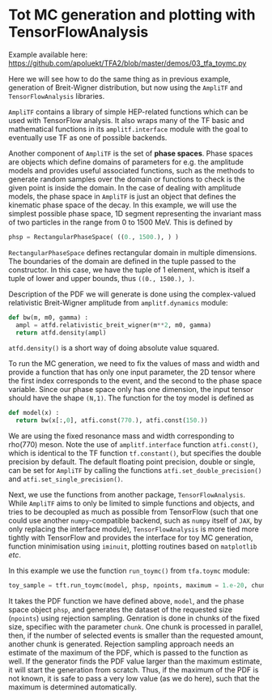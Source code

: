 # Tot MC generation and plotting with TensorFlowAnalysis

Example available here: https://github.com/apoluekt/TFA2/blob/master/demos/03_tfa_toymc.py

Here we will see how to do the same thing as in previous example, generation of Breit-Wigner distribution, but now using the `AmpliTF` and `TensorFlowAnalysis` libraries. 

`AmpliTF` contains a library of simple HEP-related functions which can be used with TensorFlow analysis. It also wraps many of the TF basic and mathematical functions in its `amplitf.interface` module with the goal to eventually use TF as one of possible backends. 

Another component of `AmpliTF` is the set of __phase spaces__. Phase spaces are objects which define domains of parameters for e.g. the amplitude models and provides useful associated functions, such as the methods to generate random samples over the domain or functions to check is the given point is inside the domain. In the case of dealing with amplitude models, the phase space in `AmpliTF` is just an object that defines the kinematic phase space of the decay. In this example, we will use the simplest possible phase space, 1D segment representing the invariant mass of two particles in the range from 0 to 1500 MeV. This is defined by 

```python
phsp = RectangularPhaseSpace( ((0., 1500.), ) )
```

`RectangularPhaseSpace` defines rectangular domain in multiple dimensions. The boundaries of the domain are defined in the tuple passed to the constructor. In this case, we have the tuple of 1 element, which is itself a tuple of lower and upper bounds, thus `((0., 1500.), )`. 

Description of the PDF we will generate is done using the complex-valued relativistic Breit-Wigner amplitude from `amplitf.dynamics` module: 
```python
def bw(m, m0, gamma) : 
  ampl = atfd.relativistic_breit_wigner(m**2, m0, gamma)
  return atfd.density(ampl)
```
`atfd.density()` is a short way of doing absolute value squared. 

To run the MC generation, we need to fix the values of mass and width and provide a function that has only one input parameter, the 2D tensor where the first index corresponds to the event, and the second to the phase space variable. Since our phase space only has one dimension, the input tensor should have the shape `(N,1)`. The function for the toy model is defined as 
```python
def model(x) : 
  return bw(x[:,0], atfi.const(770.), atfi.const(150.))
```
We are using the fixed resonance mass and width corresponding to rho(770) meson. Note the use of `amplitf.interface` function `atfi.const()`, which is identical to the TF function `tf.constant()`, but specifies the double precision by default. The default floating point precision, double or single, can be set for `AmpliTF` by calling the functions `atfi.set_double_precision()` and `atfi.set_single_precision()`. 

Next, we use the functions from another package, `TensorFlowAnalysis`. While `AmpliTF` aims to only be limited to simple functions and objects, and tries to be decoupled as much as possible from TensorFlow (such that one could use another `numpy`-compatible backend, such as `numpy` itself of `JAX`, by only replacing the interface module), `TensorFlowAnalysis` is more tied more tightly with TensorFlow and provides the interface for toy MC generation, function minimisation using `iminuit`, plotting routines based on `matplotlib` _etc_. 

In this example we use the function `run_toymc()` from `tfa.toymc` module: 
```python
toy_sample = tft.run_toymc(model, phsp, npoints, maximum = 1.e-20, chunk = 1000000).numpy()
```
It takes the PDF function we have defined above, `model`, and the phase space object `phsp`, and generates the dataset of the requested size (`npoints`) using rejection sampling. Genration is done in chunks of the fixed size, specifiec with the parameter `chunk`. One chunk is processed in parallel, then, if the number of selected events is smaller than the requested amount, another chunk is generated. Rejection sampling approach needs an estimate of the maximum of the PDF, which is passed to the function as well. If the generator finds the PDF value larger than the maximum estimate, it will start the generation from scratch. Thus, if the maximum of the PDF is not known, it is safe to pass a very low value (as we do here), such that the maximum is determined automatically. 

